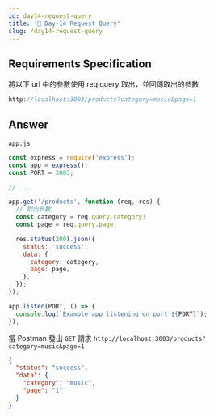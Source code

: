 ```yaml
---
id: day14-request-query
title: '📜 Day-14 Request Query'
slug: /day14-request-query
---
```


## Requirements Specification

將以下 url 中的參數使用 req.query 取出，並回傳取出的參數

```js
http://localhost:3003/products?category=music&page=1
```

## Answer

`app.js`

```js
const express = require('express');
const app = express();
const PORT = 3003;

// ...

app.get('/products', function (req, res) {
  // 取出參數
  const category = req.query.category;
  const page = req.query.page;

  res.status(200).json({
    status: 'success',
    data: {
      category: category,
      page: page,
    },
  });
});

app.listen(PORT, () => {
  console.log(`Example app listening on port ${PORT}`);
});
```

當 Postman 發出 `GET` 請求 `http://localhost:3003/products?category=music&page=1`

```json
{
  "status": "success",
  "data": {
    "category": "music",
    "page": "1"
  }
}
```
